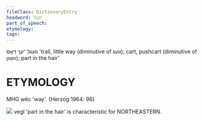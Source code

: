 ```yaml
---
fileClass: DictionaryEntry
headword: וועגל 
part_of_speech: 
etymology: 
tags: 
---
```

וועגל
־עך
דאָס
'trail, little way (diminutive of וועג); cart, pushcart (diminutive of וואָגן); part in the hair'

ETYMOLOGY
===========
MHG wëc 'way'. 
{Herzog 1964: 96}

![](https://ia802902.us.archive.org/9/items/Yiddish-Dialect-Maps/Herzog3-35-37-Specialties-69.jpg)
vegl 'part in the hair' is characteristic for NORTHEASTERN.
